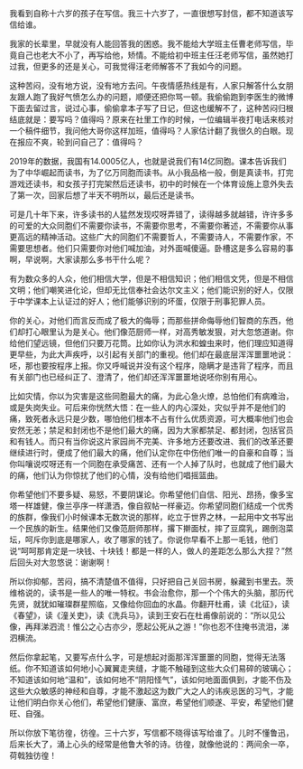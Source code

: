 我看到自称十六岁的孩子在写信。我三十六岁了，一直很想写封信，都不知道该写信给谁。

我家的长辈里，早就没有人能回答我的困惑。我不能给大学班主任曹老师写信，毕竟自己也老大不小了，再写给他，矫情。不能给初中班主任汪老师写信，虽然她打过我，但更多的还是关心，可我觉得汪老师解答不了我如今的问题。

这种苦闷，没有地方说，没有地方去问。午夜情感热线是有，人家只解答什么女朋友跟人跑了我好气愤怎么办的问题，顺便还把你骂一顿。我偷偷跑到李医生的微博下面去留过言，说过心事，偷偷拿本子写了日记，但这也缓解不了，这种苦闷归根结底就是：要写吗？值得吗？原来在社里工作的时候，一位编辑半夜打电话来核对一个稿件细节，我问他大哥你这样加班，值得吗？人家估计翻了我很久的白眼。现在报应不爽，轮到问自己了：值得吗？

2019年的数据，我国有14.0005亿人，也就是说我们有14亿同胞。课本告诉我们为了中华崛起而读书，为了亿万同胞而读书。从小我品格一般，倒是真读书，打完游戏还读书，和女孩子打完架然后还读书，初中的时候在一个体育设施上意外失去了第一次，回家后想了半天不明所以，最后还是读书。

可是几十年下来，许多读书的人猛然发现哎呀弄错了，读得越多就越错，许许多多的可爱的大众同胞们不需要你读书，不需要你思考，不需要你著述，不需要你从事更高远的精神活动。这些广大的同胞们不需要哲人，不需要诗人，不需要作家，不需要思想者。他们只需要你对他们喊加油，对外面喊傻逼。卧槽这是多么容易的事啊，早说啊，大家读那么多书干什么呢？

有为数众多的人众，他们相信大学，但是不相信知识；他们相信文凭，但是不相信文明；他们嘲笑进化论，但却无比信奉社会达尔文主义；他们能识别的好人，仅限于中学课本上认证过的好人；他们能够识别的坏蛋，仅限于刑事犯罪人员。

你的关心，对他们而言反而成了极大的侮辱；而那些拼命侮辱他们智商的东西，他们却打心眼里认为是关心。他们像范厨师一样，对高秀敏发狠，对大忽悠道谢。你给他们望远镜，但他们只要万花筒。比如你认为洪水和蝗虫来时，他们理应知道得更早些，为此大声疾呼，以引起有关部门的重视。他们却在最底层浑浑噩噩地说：呸，那也要按程序上报。你又呼喊说并没有这个程序，隐瞒才是违背了程序，而且有关部门也已经纠正了、澄清了，他们却还浑浑噩噩地说呸你别有用心。

比如灾情，你以为灾害是这些同胞最大的痛，为此心急火燎，总怕他们有病难治，或是失岗失业。可后来你恍然大悟：在一些人的内心深处，灾似乎并不是他们的痛，致死者永远只是少数，哪怕他们根本不占有什么优质资源，可大概率他们也会安然无恙；禁足和封闭也不是他们最大的痛，因为大家都禁足、都封闭，包括官员和有钱人。而只有当你说这片家园尚不完美、许多地方还要改进、我们的改革还要继续进行时，便成了他们最大的痛，他们认定你在中伤他们唯一的自豪和自尊；当你叫嚷说哎呀还有一个同胞在承受痛苦、还有一个人掉了队时，也就成了他们最大的痛，他们认为你惊扰了他们的心情，没有给他们唱摇篮曲。

你希望他们不要多疑、易怒，不要阴谋论。你希望他们自信、阳光、昂扬，像多宝塔一样雄健，像兰亭序一样潇洒，像自叙帖一样豪迈。你希望同胞们结成一个优秀的族群，像我们小时候课本无数次说的那样，屹立于世界之林，一起用中文书写出一个民族的新生。结果他们又像范厨师那样，撂下擀面杖，摔了豆腐乳，踢倒泡菜坛，呵斥你到底是哪家人，收了哪家的钱了。你说你早看不上那一毛钱，他们说“呵呵那肯定是一块钱、十块钱！都是一样的人，做人的差距怎么那么大捏？”然后回头对大忽悠说：谢谢啊！

所以你抑郁，苦闷，搞不清楚值不值得，只好把自己关回书房，躲藏到书里去。茨维格说的，读书是一些人的唯一特权。书会治愈你，那一个个伟大的头脑，那历代先贤，就犹如璀璨群星照临，又像给你回血的水晶。你翻开杜甫，读《北征》，读《春望》，读《潼关吏》，读《洗兵马》，读到王安石在杜甫像前说的：“所以见公像，再拜涕泗流！惟公之心古亦少，愿起公死从之游！”你也忍不住掩书流泪，涕泗横流。

然后你拿起笔，又要写点什么字，可是想起对面那浑浑噩噩的同胞，觉得无法落纸。你不知道该如何地小心翼翼走夹缝，才能不触碰到这些大众们易碎的玻璃心；不知道该如何地“温和”，该如何地不“阴阳怪气”，该如何地面面俱到，才能不伤及这些大众敏感的神经和自尊，才能不激起这为数广大之人的讳疾忌医的习气，才能让他们明白你关心他们，希望他们健康、富庶，希望他们顺遂、平安，希望他们健旺、自强。

所以你放下笔彷徨，彷徨。三十六岁，写信都不晓得该写给谁了。儿时不懂鲁迅，后来长大了，涌上心头的经常是他鲁大爷的诗。彷徨，就像他说的：两间余一卒，荷戟独彷徨！


